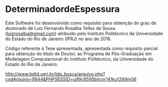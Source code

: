 # DeterminadordeEspessura

Este Software foi desenvolvido como requisito para obtenção do grau de doutorado de Luiz Fernando Rosalba Telles de Sousa (luizrosalba@gmail.com) 
atribuído pelo Instituto Politécnico da Universidade do Estado do Rio de Janeiro (IPRJ) no ano de 2016. 

Código referente à Tese apresentada, apresentada como requisito parcial para obtenção do título de Doutor, 
ao Programa de Pós-Graduação em Modelagem Computacional do Instituto Politécnico, da Universidade do Estado do Rio de Janeiro.

http://www.bdtd.uerj.br/tde_busca/arquivo.php?codArquivo=9944&PHPSESSID=u99c6595bljcnr141ku1269m06 
